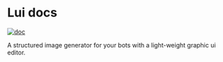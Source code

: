 # Lui docs

[![doc](https://img.shields.io/badge/LunaUI-0.3.0-blue)](#)

A structured image generator for your bots with a light-weight graphic ui editor.

